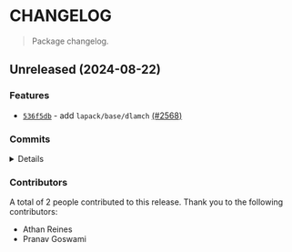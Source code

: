 # CHANGELOG

> Package changelog.

<section class="release" id="unreleased">

## Unreleased (2024-08-22)

<section class="features">

### Features

-   [`536f5db`](https://github.com/stdlib-js/stdlib/commit/536f5dbb8b2170a59f8a0c0181d85889181d8a99) - add `lapack/base/dlamch` [(#2568)](https://github.com/stdlib-js/stdlib/pull/2568)

</section>

<!-- /.features -->

<section class="commits">

### Commits

<details>

-   [`536f5db`](https://github.com/stdlib-js/stdlib/commit/536f5dbb8b2170a59f8a0c0181d85889181d8a99) - **feat:** add `lapack/base/dlamch` [(#2568)](https://github.com/stdlib-js/stdlib/pull/2568) _(by Pranav Goswami, Athan Reines)_

</details>

</section>

<!-- /.commits -->

<section class="contributors">

### Contributors

A total of 2 people contributed to this release. Thank you to the following contributors:

-   Athan Reines
-   Pranav Goswami

</section>

<!-- /.contributors -->

</section>

<!-- /.release -->

